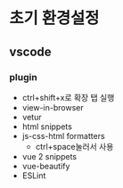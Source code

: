 # 초기 환경설정
## vscode
### plugin
* ctrl+shift+x로 확장 탭 실행
* view-in-browser
* vetur
* html snippets
* js-css-html formatters
  * ctrl+space눌러서 사용
* vue 2 snippets
* vue-beautify
* ESLint
